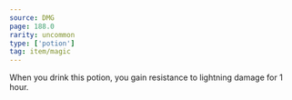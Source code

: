 ```yaml
---
source: DMG
page: 188.0
rarity: uncommon
type: ['potion']
tag: item/magic
---
```


When you drink this potion, you gain resistance to lightning damage for 1 hour.


